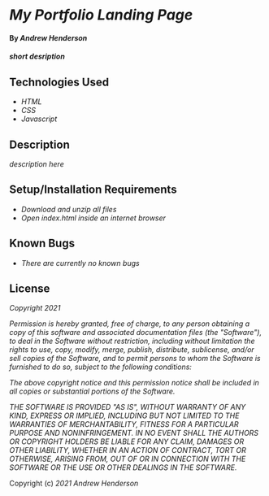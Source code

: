 # _My Portfolio Landing Page_

#### By _**Andrew Henderson**_

#### _short desription_


## Technologies Used

* _HTML_
* _CSS_
* _Javascript_

## Description

_description here_

## Setup/Installation Requirements

* _Download and unzip all files_
* _Open index.html inside an internet browser_

## Known Bugs

* _There are currently no known bugs_

## License

_Copyright 2021 <Andrew Henderson>_

_Permission is hereby granted, free of charge, to any person obtaining a copy of this software and associated documentation files (the "Software"), to deal in the Software without restriction, including without limitation the rights to use, copy, modify, merge, publish, distribute, sublicense, and/or sell copies of the Software, and to permit persons to whom the Software is furnished to do so, subject to the following conditions:_

_The above copyright notice and this permission notice shall be included in all copies or substantial portions of the Software._

_THE SOFTWARE IS PROVIDED "AS IS", WITHOUT WARRANTY OF ANY KIND, EXPRESS OR IMPLIED, INCLUDING BUT NOT LIMITED TO THE WARRANTIES OF MERCHANTABILITY, FITNESS FOR A PARTICULAR PURPOSE AND NONINFRINGEMENT. IN NO EVENT SHALL THE AUTHORS OR COPYRIGHT HOLDERS BE LIABLE FOR ANY CLAIM, DAMAGES OR OTHER LIABILITY, WHETHER IN AN ACTION OF CONTRACT, TORT OR OTHERWISE, ARISING FROM, OUT OF OR IN CONNECTION WITH THE SOFTWARE OR THE USE OR OTHER DEALINGS IN THE SOFTWARE._

Copyright (c) _2021_ _Andrew Henderson_
